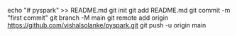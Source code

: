 echo "# pyspark" >> README.md
git init
git add README.md
git commit -m "first commit"
git branch -M main
git remote add origin https://github.com/vishalsolanke/pyspark.git
git push -u origin main

